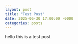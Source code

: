 ```yaml
---
layout: post
title: "Test Post"
date: 2025-06-30 17:00:00 -0000
categories: posts
---
```


hello this is a test post
